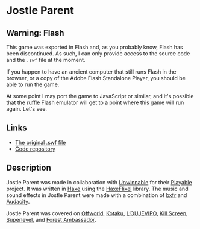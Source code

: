 # Jostle Parent

## Warning: Flash

This game was exported in Flash and, as you probably know, Flash has been discontinued. As such, I can only provide access to the source code and the `.swf` file at the moment.

If you happen to have an ancient computer that still runs Flash in the browser, or a copy of the Adobe Flash Standalone Player, you should be able to run the game.

At some point I may port the game to JavaScript or similar, and it's possible that the [ruffle](https://ruffle.rs/) Flash emulator will get to a point where this game will run again. Let's see.

## Links

* [The original .swf file](https://github.com/pippinbarr/jostle-parent/releases/download/v1.0/JostleParent.swf)
* [Code repository](https://github.com/pippinbarr/jostle-parent)

## Description

Jostle Parent was made in collaboration with [Unwinnable](http://www.unwinnable.com/) for their [Playable](http://www.unwinnable.com/playable/) project. It was written in [Haxe](http://haxe.org/) using the [HaxeFlixel](http://www.haxeflixel.com/) library. The music and sound effects in Jostle Parent were made with a combination of [bxfr](http://www.bfxr.net/) and [Audacity](http://audacity.sourceforge.net/).

Jostle Parent was covered on [Offworld](http://boingboing.net/2015/04/10/play-it-now-jostle-parent.html), [Kotaku](http://kotaku.com/this-game-about-being-a-parent-is-the-most-irritating-g-1697258363), [L&#8217;OUJEVIPO](http://oujevipo.fr/general/4353-jostle-parent/), [Kill Screen](http://killscreendaily.com/articles/jostle-parent/), [Superlevel](http://superlevel.de/spiele/re-jostle-parent/), and [Forest Ambassador](http://forestambassador.com/post/116467134236/jostle-parent-is-a-game-about-shepherding-small).
